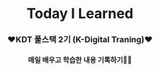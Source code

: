 <div align=center>

# Today I Learned
### ❤KDT 풀스택 2기 (K-Digital Traning)❤

#### 매일 배우고 학습한 내용 기록하기✍🏻
